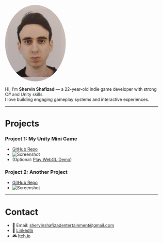 
<img src="https://github.com/ShervinShafizad/ShervinShafizad.github.io/raw/main/IMG_20250506_195739.jpg" width="200" style="border-radius:50%">

Hi, I'm **Shervin Shafizad** — a 22-year-old indie game developer with strong C# and Unity skills.  
I love building engaging gameplay systems and interactive experiences.  


---

# Projects
### Project 1: My Unity Mini Game
- [GitHub Repo](https://github.com/yourusername/project1)  
- ![Screenshot](https://via.placeholder.com/400x200)  
- (Optional: [Play WebGL Demo](#))  

### Project 2: Another Project
- [GitHub Repo](https://github.com/yourusername/project2)  
- ![Screenshot](https://via.placeholder.com/400x200)  

---

# Contact
- 📧 Email: shervinshafizadentertainment@gmail.com  
- 💼 [LinkedIn](https://www.linkedin.com/in/shervin-shafizad-3535b8228/?originalSubdomain=ir)  
- 🎮 [Itch.io](https://shervin-shafizad.itch.io/)  
